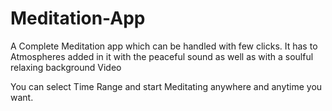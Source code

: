# Meditation-App
A Complete Meditation app which can be handled with few clicks.
It has to Atmospheres added in it with the peaceful sound 
as well as with a soulful relaxing background Video

You can select Time Range and start Meditating anywhere and anytime you want.
